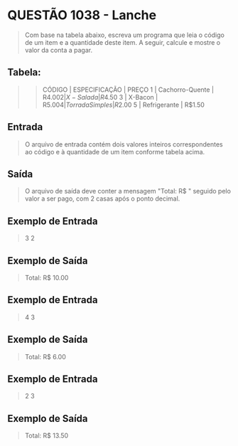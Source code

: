 # QUESTÃO 1038 -  Lanche
> Com base na tabela abaixo, escreva um programa que leia o código de um item e a quantidade deste item. A seguir, calcule e mostre o valor da conta a pagar.


## Tabela:

>> CÓDIGO |  ESPECIFICAÇÃO  |  PREÇO 
>>   1    | Cachorro-Quente | R$4.00
>>   2    |     X-Salada    | R$4.50
>>   3    |      X-Bacon    | R$5.00
>>   4    | Torrada Simples | R$2.00
>>   5    |   Refrigerante  | R$1.50


## Entrada
> O arquivo de entrada contém dois valores inteiros correspondentes ao código e à quantidade de um item conforme tabela acima.

## Saída
> O arquivo de saída deve conter a mensagem "Total: R$ " seguido pelo valor a ser pago, com 2 casas após o ponto decimal.

## Exemplo de Entrada
> 3 2

## Exemplo de Saída
> Total: R$ 10.00

## Exemplo de Entrada
> 4 3

## Exemplo de Saída
> Total: R$ 6.00

## Exemplo de Entrada
> 2 3

## Exemplo de Saída
> Total: R$ 13.50
